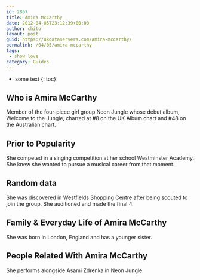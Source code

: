 ```yaml
---
id: 2867
title: Amira McCarthy
date: 2012-04-05T23:12:39+00:00
author: chito
layout: post
guid: https://ukdataservers.com/amira-mccarthy/
permalink: /04/05/amira-mccarthy
tags:
 - show love
category: Guides
---
```


* some text
{: toc}


## Who is  Amira McCarthy
                  
                  
                  
Member of the four-piece girl group Neon Jungle whose debut album, Welcome to the Jungle, charted at #8 on the UK Album chart and #48 on the Australian chart.
                  
                
                
                
## Prior to Popularity 
                  
                  
                  
She competed in a singing competition at her school Westminster Academy. She knew she wanted to pursue a musical career from that moment.
                  
                
                
                
## Random data 
                  
                  
                  
She was discovered in Westfields Shopping Centre after being scouted to join the group. She auditioned and made the final 4.
                  
                
                
                
## Family & Everyday Life of Amira McCarthy
                  
                  
                  
She was born in London, England and has a younger sister.
                  
                
                
                
## People Related With  Amira McCarthy
                  
                  
                  
She performs alongside Asami Zdrenka in Neon Jungle.
                  
                
              
            
          
          
          
    
    
  
